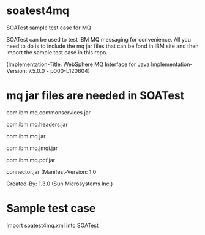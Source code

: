 # soatest4mq
SOATest sample test case for MQ

SOATest can be used to test IBM MQ messaging for convenience. All you need to do is to include the mq jar files that can be fond in IBM site and then import the sample test case in this repo.

(Implementation-Title: WebSphere MQ Interface for Java
Implementation-Version: 7.5.0.0 - p000-L120604)

# mq jar files are needed in SOATest
com.ibm.mq.commonservices.jar

com.ibm.mq.headers.jar

com.ibm.mq.jar

com.ibm.mq.jmqi.jar

com.ibm.mq.pcf.jar 

connector.jar (Manifest-Version: 1.0

Created-By: 1.3.0 (Sun Microsystems Inc.)


# Sample test case
Import soatest4mq.xml into SOATest
